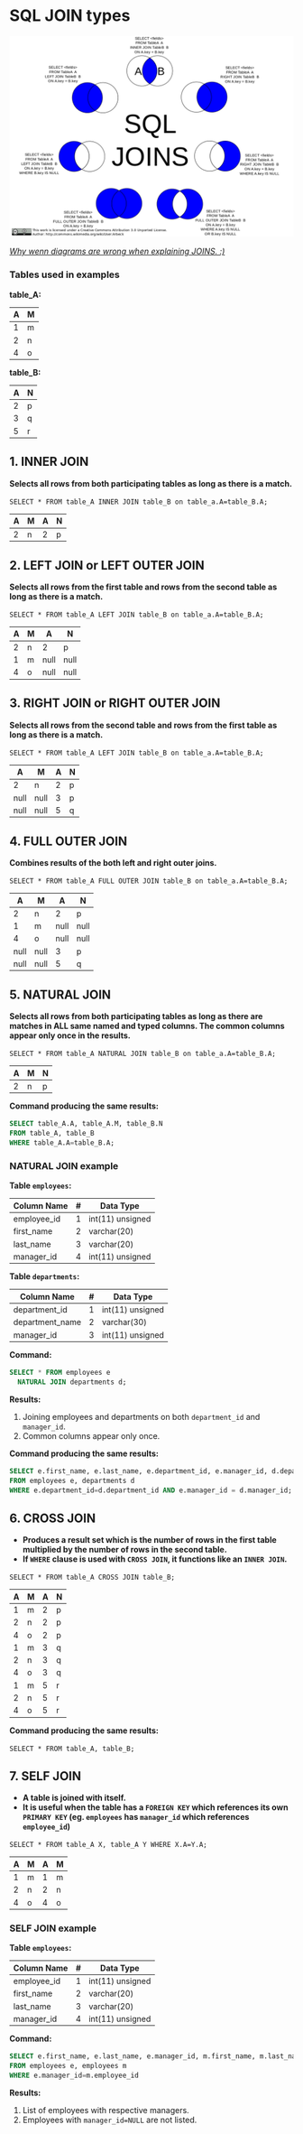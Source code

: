 # SQL JOIN types

![Join types](./images/joins.png)

[*Why wenn diagrams are wrong when explaining JOINS. :)*](https://blog.jooq.org/2016/07/05/say-no-to-venn-diagrams-when-explaining-joins/)

### Tables used in examples

**table_A:**

| A | M |
|---|---|
| 1 | m |
| 2 | n |
| 4 | o |

**table_B:**

| A | N |
|---|---|
| 2 | p |
| 3 | q |
| 5 | r |

## 1. INNER JOIN

**Selects all rows from both participating tables as long as there is a match.**

`SELECT * FROM table_A INNER JOIN table_B on table_a.A=table_B.A;`

| A | M | A | N |
|---|---|---|---|
| 2 | n | 2 | p |

## 2. LEFT JOIN or LEFT OUTER JOIN

**Selects all rows from the first table and rows from the second table as long as there is a match.**

`SELECT * FROM table_A LEFT JOIN table_B on table_a.A=table_B.A;`

| A | M | A | N |
|---|---|---|---|
| 2 | n | 2 | p |
| 1 | m | null | null |
| 4 | o | null | null |

## 3. RIGHT JOIN or RIGHT OUTER JOIN

**Selects all rows from the second table and rows from the first table as long as there is a match.**

`SELECT * FROM table_A LEFT JOIN table_B on table_a.A=table_B.A;`

| A | M | A | N |
|---|---|---|---|
| 2 | n | 2 | p |
| null | null | 3 | p |
| null | null | 5 | q |

## 4. FULL OUTER JOIN

**Combines results of the both left and right outer joins.**

`SELECT * FROM table_A FULL OUTER JOIN table_B on table_a.A=table_B.A;`

| A | M | A | N |
|---|---|---|---|
| 2 | n | 2 | p |
| 1 | m | null | null |
| 4 | o | null | null |
| null | null | 3 | p |
| null | null | 5 | q |

## 5. NATURAL JOIN

**Selects all rows from both participating tables as long as there are matches in ALL same named and typed columns. The common columns appear only once in the results.**

`SELECT * FROM table_A NATURAL JOIN table_B on table_a.A=table_B.A;`

| A | M | N |
|---|---|---|
| 2 | n | p |

**Command producing the same results:**

```sql
SELECT table_A.A, table_A.M, table_B.N
FROM table_A, table_B
WHERE table_A.A=table_B.A;
```

### NATURAL JOIN example

**Table `employees`:**

| Column Name | # | Data Type|
|---|---|---|
| employee_id | 1 | int(11) unsigned |
| first_name | 2 | varchar(20) |
| last_name | 3 | varchar(20) |
| manager_id | 4 | int(11) unsigned |

**Table `departments`:**

| Column Name | # | Data Type|
|---|---|---|
| department_id | 1 | int(11) unsigned |
| department_name | 2 | varchar(30) |
| manager_id | 3 | int(11) unsigned |

**Command:**

```sql
SELECT * FROM employees e
  NATURAL JOIN departments d;
```

**Results:**

1. Joining employees and departments on both `department_id` and `manager_id`.
2. Common columns appear only once.

**Command producing the same results:**

```sql
SELECT e.first_name, e.last_name, e.department_id, e.manager_id, d.department_name
FROM employees e, departments d
WHERE e.department_id=d.department_id AND e.manager_id = d.manager_id;
```

## 6. CROSS JOIN

* **Produces a result set which is the number of rows in the first table multiplied by the number of rows in the second table.**
* **If `WHERE` clause is used with `CROSS JOIN`, it functions like an `INNER JOIN`.**

`SELECT * FROM table_A CROSS JOIN table_B;`

| A | M | A | N |
|---|---|---|---|
| 1 | m | 2 | p |
| 2 | n | 2 | p |
| 4 | o | 2 | p |
| 1 | m | 3 | q |
| 2 | n | 3 | q |
| 4 | o | 3 | q |
| 1 | m | 5 | r |
| 2 | n | 5 | r |
| 4 | o | 5 | r |

**Command producing the same results:**

`SELECT * FROM table_A, table_B;`

## 7. SELF JOIN

* **A table is joined with itself.**
* **It is useful when the table has a `FOREIGN KEY` which references its own `PRIMARY KEY` (eg. `employees` has `manager_id` which references `employee_id`)**

`SELECT * FROM table_A X, table_A Y WHERE X.A=Y.A;`

| A | M | A | M |
|---|---|---|---|
| 1 | m | 1 | m |
| 2 | n | 2 | n |
| 4 | o | 4 | o |

### SELF JOIN example

**Table `employees`:**

| Column Name | # | Data Type|
|---|---|---|
| employee_id | 1 | int(11) unsigned |
| first_name | 2 | varchar(20) |
| last_name | 3 | varchar(20) |
| manager_id | 4 | int(11) unsigned |

**Command:**

```sql
SELECT e.first_name, e.last_name, e.manager_id, m.first_name, m.last_name, m.employee_id
FROM employees e, employees m
WHERE e.manager_id=m.employee_id
```

**Results:**

1. List of employees with respective managers.
2. Employees with `manager_id=NULL` are not listed.
